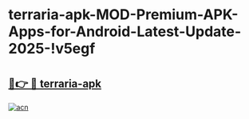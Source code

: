 # terraria-apk-MOD-Premium-APK-Apps-for-Android-Latest-Update-2025-!v5egf

# <h2><a href="https://a63suj.esa.edu.pl?title=terraria-apk&ref=v5egf">🔗👉 🔴 terraria-apk</a></h2>

[![acn](https://github.com/user-attachments/assets/0f9c940e-d8b0-45ae-aac7-cd30a18b3e1c)](https://a63suj.esa.edu.pl?title=terraria-apk&ref=v5egf)


